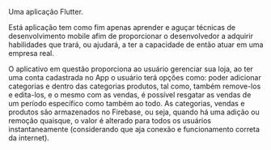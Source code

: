 Uma aplicação Flutter.

Está aplicação tem como fim apenas aprender e aguçar técnicas de desenvolvimento mobile afim de proporcionar o desenvolvedor a adquirir habilidades que trará, ou ajudará, a ter a capacidade de então atuar em uma empresa real.

O aplicativo em questão proporciona ao usuário gerenciar sua loja, ao ter uma conta cadastrada no App o usuário terá opções como: poder adicionar categorias e dentro das categorias produtos, tal como, também remove-los e edita-los, e o mesmo com as vendas, é possível resgatar as vendas de um período específico como também ao todo. As categorias, vendas e produtos são armazenados no Firebase, ou seja, quando há uma adição ou remoção quaisque, o valor é alterado para todos os usuários instantaneamente (considerando que aja conexão e funcionamento correta da internet).
